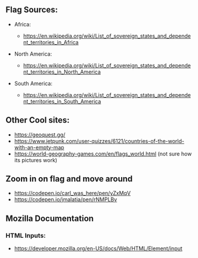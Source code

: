 ## Flag Sources:

+ Africa:
    + https://en.wikipedia.org/wiki/List_of_sovereign_states_and_dependent_territories_in_Africa

+ North America:
    + https://en.wikipedia.org/wiki/List_of_sovereign_states_and_dependent_territories_in_North_America

+ South America: 
    + https://en.wikipedia.org/wiki/List_of_sovereign_states_and_dependent_territories_in_South_America
    


## Other Cool sites:
+ https://geoquest.gg/
+ https://www.jetpunk.com/user-quizzes/6121/countries-of-the-world-with-an-empty-map
+ https://world-geography-games.com/en/flags_world.html (not sure how its pictures work)

## Zoom in on flag and move around

+ https://codepen.io/carl_was_here/pen/yZxMqV
+ https://codepen.io/jmalatia/pen/rNMPLBv


## Mozilla Documentation

### HTML Inputs: 
+ https://developer.mozilla.org/en-US/docs/Web/HTML/Element/input
